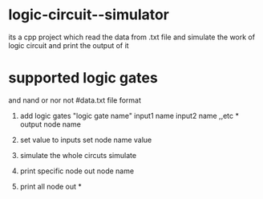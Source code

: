 # logic-circuit--simulator
its a cpp project which read the data from .txt file and simulate the work of logic circuit  and print the output of it
# supported logic gates 
and 
nand
or 
nor 
not 
#data.txt  file format 
1. add logic gates 
"logic gate name"  input1 name  input2 name ,,etc  * output node name  

2. set value to inputs 
set node name  value 
 3. simulate the whole circuts 
  simulate 
  4. print  specific node 
out node name 
5. print all node 
 out *
 
 
